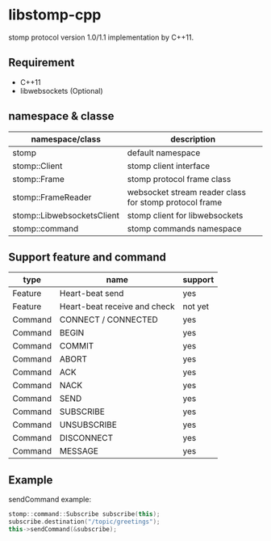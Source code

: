 # libstomp-cpp

stomp protocol version 1.0/1.1 implementation by C++11.



## Requirement

- C++11
- libwebsockets (Optional)



## namespace & classe

| namespace/class | description |
| --------------- | ----------- |
| stomp | default namespace |
| stomp::Client | stomp client interface |
| stomp::Frame | stomp protocol frame class |
| stomp::FrameReader | websocket stream reader class for stomp protocol frame |
| stomp::LibwebsocketsClient | stomp client for libwebsockets |
| stomp::command | stomp commands namespace |


## Support feature and command

| type    | name                         | support |
| ------- | ---------------------------- | ------- |
| Feature | Heart-beat send              | yes     |
| Feature | Heart-beat receive and check | not yet |
| Command | CONNECT / CONNECTED          | yes     |
| Command | BEGIN                        | yes     |
| Command | COMMIT                       | yes     |
| Command | ABORT                        | yes     |
| Command | ACK                          | yes     |
| Command | NACK                         | yes     |
| Command | SEND                         | yes     |
| Command | SUBSCRIBE                    | yes     |
| Command | UNSUBSCRIBE                  | yes     |
| Command | DISCONNECT                   | yes     |
| Command | MESSAGE                      | yes     |



## Example

sendCommand example:

```c++
stomp::command::Subscribe subscribe(this);
subscribe.destination("/topic/greetings");
this->sendCommand(&subscribe);
```
